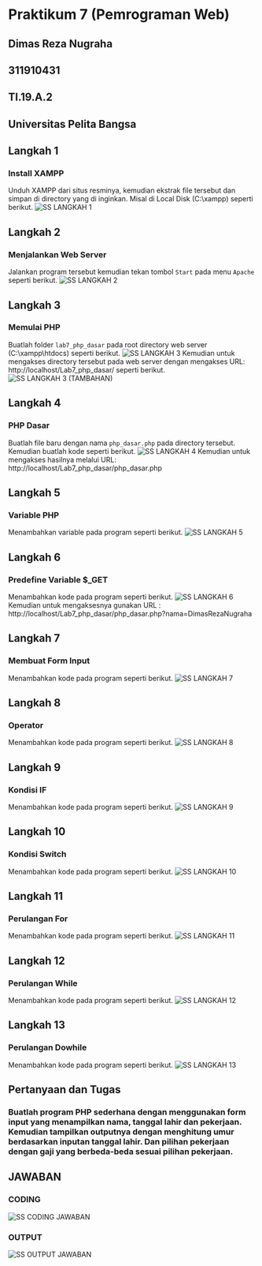 # Praktikum 7 (Pemrograman Web)
## Dimas Reza Nugraha
## 311910431
## TI.19.A.2
## Universitas Pelita Bangsa

## Langkah 1
### Install XAMPP
Unduh XAMPP dari situs resminya, kemudian ekstrak file tersebut dan simpan di directory yang di inginkan. Misal di Local Disk (C:\xampp) seperti berikut.
![SS LANGKAH 1](https://user-images.githubusercontent.com/56240719/117775776-07f6fc00-b265-11eb-8d3e-34fa4f530123.png)

## Langkah 2
### Menjalankan Web Server
Jalankan program tersebut kemudian tekan tombol `Start` pada menu `Apache` seperti berikut.
![SS LANGKAH 2](https://user-images.githubusercontent.com/56240719/117818127-828a4080-b292-11eb-9a59-c1c8d2a9a9ee.png)

## Langkah 3
### Memulai PHP
Buatlah folder `lab7_php_dasar` pada root directory web server (C:\xampp\htdocs) seperti berikut.
![SS LANGKAH 3](https://user-images.githubusercontent.com/56240719/117818176-8f0e9900-b292-11eb-8a99-173875ab0596.png)
Kemudian untuk mengakses directory tersebut pada web server dengan mengakses URL: http://localhost/Lab7_php_dasar/ seperti berikut.
![SS LANGKAH 3 (TAMBAHAN)](https://user-images.githubusercontent.com/56240719/117778827-3d511900-b268-11eb-9683-1782d07bfd65.png)

## Langkah 4
### PHP Dasar
Buatlah file baru dengan nama `php_dasar.php` pada directory tersebut. Kemudian buatlah kode seperti berikut.
![SS LANGKAH 4](https://user-images.githubusercontent.com/56240719/117818240-9d5cb500-b292-11eb-8daf-ec44a653ba9a.png)
Kemudian untuk mengakses hasilnya melalui URL: http://localhost/Lab7_php_dasar/php_dasar.php

## Langkah 5
### Variable PHP
Menambahkan variable pada program seperti berikut.
![SS LANGKAH 5](https://user-images.githubusercontent.com/56240719/117818292-a8174a00-b292-11eb-8739-e138faef75ac.png)

## Langkah 6
### Predefine Variable $_GET

Menambahkan kode pada program seperti berikut.
![SS LANGKAH 6](https://user-images.githubusercontent.com/56240719/117818343-b5cccf80-b292-11eb-88de-9f10eec50c31.png)
Kemudian untuk mengaksesnya gunakan URL : http://localhost/Lab7_php_dasar/php_dasar.php?nama=DimasRezaNugraha

## Langkah 7 
### Membuat Form Input
Menambahkan kode pada program seperti berikut.
![SS LANGKAH 7](https://user-images.githubusercontent.com/56240719/117820834-1e1cb080-b295-11eb-867b-a1d6ab2a27a3.png)

## Langkah 8
### Operator
Menambahkan kode pada program seperti berikut.
![SS LANGKAH 8](https://user-images.githubusercontent.com/56240719/117838217-54adf780-b2a4-11eb-93b2-bcaa724a8be1.png)

## Langkah 9
### Kondisi IF
Menambahkan kode pada program seperti berikut.
![SS LANGKAH 9](https://user-images.githubusercontent.com/56240719/117839078-12d18100-b2a5-11eb-9d8a-0df9bfb6cd0b.png)

## Langkah 10
### Kondisi Switch
Menambahkan kode pada program seperti berikut.
![SS LANGKAH 10](https://user-images.githubusercontent.com/56240719/117839835-ca669300-b2a5-11eb-8f1f-81dd0ca2e486.png)

## Langkah 11
### Perulangan For
Menambahkan kode pada program seperti berikut.
![SS LANGKAH 11](https://user-images.githubusercontent.com/56240719/117840500-6c867b00-b2a6-11eb-8bb1-fa8d6d2be063.png)

## Langkah 12
### Perulangan While
Menambahkan kode pada program seperti berikut.
![SS LANGKAH 12](https://user-images.githubusercontent.com/56240719/117841062-e61e6900-b2a6-11eb-941f-c63f7136b421.png)

## Langkah 13
### Perulangan Dowhile
Menambahkan kode pada program seperti berikut.
![SS LANGKAH 13](https://user-images.githubusercontent.com/56240719/117841556-5d53fd00-b2a7-11eb-91b6-db89bd5be196.png)

## Pertanyaan dan Tugas
### Buatlah program PHP sederhana dengan menggunakan form input yang menampilkan nama, tanggal lahir dan pekerjaan. Kemudian tampilkan outputnya dengan menghitung umur berdasarkan inputan tanggal lahir. Dan pilihan pekerjaan dengan gaji yang berbeda-beda sesuai pilihan pekerjaan.

## JAWABAN
### CODING
![SS CODING JAWABAN](https://user-images.githubusercontent.com/56240719/117844263-bcb30c80-b2a9-11eb-8990-2025c63a8f56.png)

### OUTPUT
![SS OUTPUT JAWABAN](https://user-images.githubusercontent.com/56240719/117844310-c8063800-b2a9-11eb-9e81-9d06cb2ebc1e.png)
